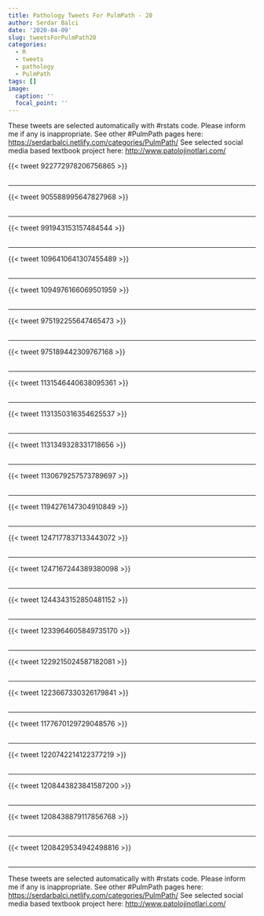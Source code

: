 ```yaml
---
title: Pathology Tweets For PulmPath - 20
author: Serdar Balci
date: '2020-04-09'
slug: tweetsForPulmPath20
categories:
  - R
  - tweets
  - pathology
  - PulmPath
tags: []
image:
  caption: ''
  focal_point: ''
---
```



These tweets are selected automatically with #rstats code. Please inform me if any is inappropriate.
See other #PulmPath pages here: https://serdarbalci.netlify.com/categories/PulmPath/ 
See selected social media based textbook project here: http://www.patolojinotlari.com/

{{< tweet 922772978206756865 >}}
<br>
<br>
<hr>
{{< tweet 905588995647827968 >}}
<br>
<br>
<hr>
{{< tweet 991943153157484544 >}}
<br>
<br>
<hr>
{{< tweet 1096410641307455489 >}}
<br>
<br>
<hr>
{{< tweet 1094976166069501959 >}}
<br>
<br>
<hr>
{{< tweet 975192255647465473 >}}
<br>
<br>
<hr>
{{< tweet 975189442309767168 >}}
<br>
<br>
<hr>
{{< tweet 1131546440638095361 >}}
<br>
<br>
<hr>
{{< tweet 1131350316354625537 >}}
<br>
<br>
<hr>
{{< tweet 1131349328331718656 >}}
<br>
<br>
<hr>
{{< tweet 1130679257573789697 >}}
<br>
<br>
<hr>
{{< tweet 1194276147304910849 >}}
<br>
<br>
<hr>
{{< tweet 1247177837133443072 >}}
<br>
<br>
<hr>
{{< tweet 1247167244389380098 >}}
<br>
<br>
<hr>
{{< tweet 1244343152850481152 >}}
<br>
<br>
<hr>
{{< tweet 1233964605849735170 >}}
<br>
<br>
<hr>
{{< tweet 1229215024587182081 >}}
<br>
<br>
<hr>
{{< tweet 1223667330326179841 >}}
<br>
<br>
<hr>
{{< tweet 1177670129729048576 >}}
<br>
<br>
<hr>
{{< tweet 1220742214122377219 >}}
<br>
<br>
<hr>
{{< tweet 1208443823841587200 >}}
<br>
<br>
<hr>
{{< tweet 1208438879117856768 >}}
<br>
<br>
<hr>
{{< tweet 1208429534942498816 >}}
<br>
<br>
<hr>


These tweets are selected automatically with #rstats code. Please inform me if any is inappropriate.
See other #PulmPath pages here: https://serdarbalci.netlify.com/categories/PulmPath/ 
See selected social media based textbook project here: http://www.patolojinotlari.com/
